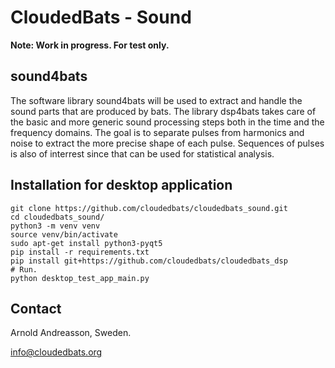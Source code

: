 # CloudedBats - Sound

**Note: Work in progress. For test only.**

## sound4bats

The software library sound4bats will be used to extract and handle the sound parts that are produced by bats. The library dsp4bats takes care of the basic and more generic sound processing steps both in the time and the frequency domains. The goal is to separate pulses from harmonics and noise to extract the more precise shape of each pulse. Sequences of pulses is also of interrest since that can be used for statistical analysis.

## Installation for desktop application

    git clone https://github.com/cloudedbats/cloudedbats_sound.git
    cd cloudedbats_sound/
    python3 -m venv venv
    source venv/bin/activate
    sudo apt-get install python3-pyqt5
    pip install -r requirements.txt 
    pip install git+https://github.com/cloudedbats/cloudedbats_dsp
    # Run.
    python desktop_test_app_main.py 

## Contact

Arnold Andreasson, Sweden.

info@cloudedbats.org
